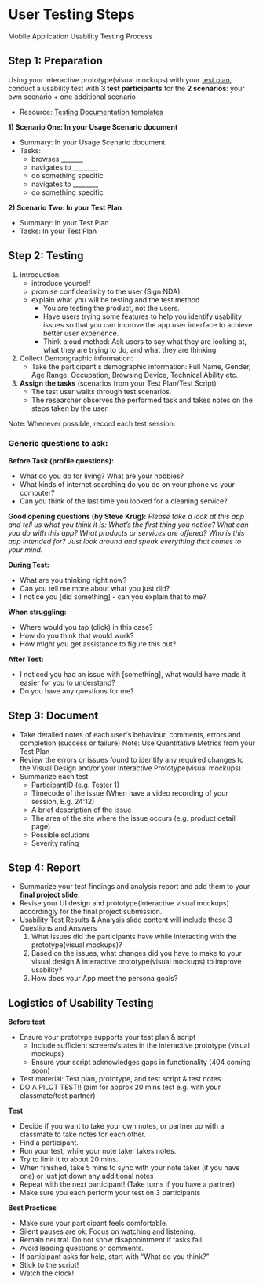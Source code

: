 # User Testing Steps

Mobile Application Usability Testing Process

## Step 1: Preparation

Using your interactive prototype(visual mockups) with your [test plan](../../assignments/assg10.md), conduct a usability test with **3 test participants** for the **2 scenarios**: your own scenario + one additional scenario 

- Resource: [Testing Documentation templates](https://drive.google.com/drive/folders/1ptUqGDPzOlM0b6RmY-wLnAHXryZgBmS6)

**1) Scenario One: In your Usage Scenario document**
- Summary: In your Usage Scenario document
- Tasks: 
    - browses _______
    - navigates to ________
    - do something specific
    - navigates to ________
    - do something specific

**2) Scenario Two: In your Test Plan**
- Summary: In your Test Plan
- Tasks: In your Test Plan


## Step 2: Testing

1. Introduction:
    - introduce yourself
    - promise confidentiality to the user (Sign NDA)
    - explain what you will be testing and the test method
        - You are testing the product, not the users.
        - Have users trying some features to help you identify usability issues so that you can improve the app user interface to achieve better user experience.
        - Think aloud method: Ask users to say what they are looking at, what they are trying to do, and what they are thinking.
2. Collect Demongraphic information:
    - Take the participant's demographic information: Full Name, Gender, Age Range, Occupation, Browsing Device, Technical Ability etc. 
3. **Assign the tasks** (scenarios from your Test Plan/Test Script)
    - The test user walks through test scenarios. 
    - The researcher observes the performed task and takes notes on the steps taken by the user.

Note: Whenever possible, record each test session.  

### Generic questions to ask: 

**Before Task (profile questions):**
- What do you do for living? What are your hobbies?
- What kinds of internet searching do you do on your phone vs your computer?
- Can you think of the last time you looked for a cleaning service?

**Good opening questions (by Steve Krug):**
    _Please take a look at this app and tell us what you think it is: What’s the first thing you notice? What can you do with this app? What products or services are offered? Who is this app intended for? Just look around and speak everything that comes to your mind._

**During Test:**
- What are you thinking right now?
- Can you tell me more about what you just did?
- I notice you [did something] - can you explain that to me?

**When struggling:**
- Where would you tap (click) in this case?
- How do you think that would work?
- How might you get assistance to figure this out?

**After Test:**
- I noticed you had an issue with [something], what would have made it easier for you to understand?
- Do you have any questions for me?


## Step 3: Document

- Take detailed notes of each user's behaviour, comments, errors and completion (success or failure) Note: Use Quantitative Metrics from your Test Plan
- Review the errors or issues found to identify any required changes to the Visual Design and/or your Interactive Prototype(visual mockups)
- Summarize each test
    - ParticipantID (e.g. Tester 1)
    - Timecode of the issue (When have a video recording of your session, E.g. 24:12)
    - A brief description of the issue
    - The area of the site where the issue occurs (e.g. product detail page)
    - Possible solutions
    - Severity rating


## Step 4: Report

- Summarize your test findings and analysis report and add them to your **final project slide.** 
- Revise your UI design and prototype(interactive visual mockups) accordingly for the final project submission.
- Usability Test Results & Analysis slide content will include these 3 Questions and Answers
    1. What issues did the participants have while interacting with the prototype(visual mockups)?
    2. Based on the issues, what changes did you have to make to your visual design & interactive prototype(visual mockups) to improve usability?
    3. How does your App meet the persona goals?



## Logistics of Usability Testing

**Before test**
- Ensure your prototype supports your test plan & script
    - Include sufficient screens/states in the interactive prototype (visual mockups) 
    - Ensure your script acknowledges gaps in functionality (404 coming soon)
- Test material: Test plan, prototype, and test script & test notes 
- DO A PILOT TEST!!  (aim for approx 20 mins test e.g. with your classmate/test partner)

**Test**
- Decide if you want to take your own notes, or partner up with a classmate to take notes for each other.
- Find a participant. 
- Run your test, while your note taker takes notes.
- Try to limit it to about 20 mins.
- When finished, take 5 mins to sync with your note taker (if you have one) or just jot down any additional notes
- Repeat with the next participant! (Take turns if you have a partner)
- Make sure you each perform your test on 3 participants

**Best Practices**
- Make sure your participant feels comfortable.
- Silent pauses are ok. Focus on watching and listening.
- Remain neutral. Do not show disappointment if tasks fail.
- Avoid leading questions or comments.
- If participant asks for help, start with “What do you think?”
- Stick to the script!
- Watch the clock!

